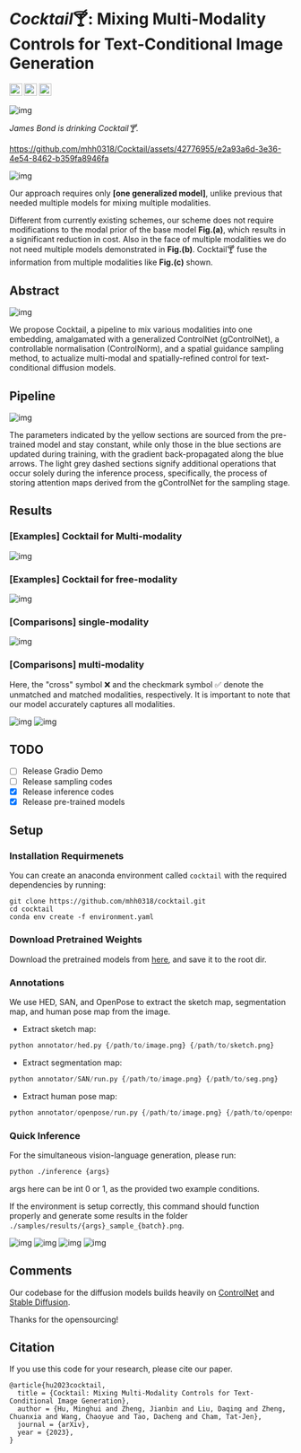 # *Cocktail*🍸: Mixing Multi-Modality Controls for Text-Conditional Image Generation


<!-- <a href=""><img src="https://img.shields.io/badge/arXiv-2203.10821-b31b1b.svg" height=22.5></a>  -->
<a href="https://mhh0318.github.io/cocktail/"><img src="https://img.shields.io/badge/Web-Project Page-brightgreen.svg" height=22.5></a>
<a href="https://opensource.org/licenses/MIT"><img src="https://img.shields.io/badge/License-MIT-blue.svg" height=22.5></a> 
<a href="https://huggingface.co/MichaelHu/cocktail"><img src="https://img.shields.io/badge/HuggingFace-Checkpoint-yellow.svg" height=22.5></a> 

![img](samples/results/3_sample_0_mark.png)

*James Bond is drinking Cocktail🍸.*



https://github.com/mhh0318/Cocktail/assets/42776955/e2a93a6d-3e36-4e54-8462-b359fa8946fa


  
![img](readme/cktl.png)

Our approach requires only **[one generalized model]**, unlike previous that needed multiple models for mixing multiple modalities. 

Different from currently existing schemes, our scheme does not require modifications to the modal prior of the base model <strong>Fig.(a)</strong>, which results in a significant reduction in cost. Also in the face of multiple modalities we do not need multiple models demonstrated in <strong>Fig.(b)</strong>. Cocktail🍸 fuse the information from multiple modalities like <strong>Fig.(c)</strong> shown.

## Abstract 

![img](readme/teaser.jpg)

We propose Cocktail, a pipeline to mix various modalities into one embedding, amalgamated with a generalized ControlNet (gControlNet), a controllable normalisation (ControlNorm), and a spatial guidance sampling method, to actualize multi-modal and spatially-refined control for text-conditional diffusion models.
## Pipeline

![img](readme/ppl.png)

The parameters indicated by the yellow sections are sourced from the pre-trained model and stay constant, while only those in the blue sections are updated during training, with the gradient back-propagated along the blue arrows. The light grey dashed sections signify additional operations that occur solely during the inference process, specifically, the process of storing attention maps derived from the gControlNet for the sampling stage.

## Results

### [Examples] Cocktail for Multi-modality

![img](readme/fig1.png)

### [Examples] Cocktail for free-modality

![img](readme/free.png)

### [Comparisons] single-modality

![img](readme/fig3.png)

### [Comparisons] multi-modality

Here, the "cross" symbol ❌ and the checkmark symbol ✅ denote the unmatched and matched modalities, respectively. It is important to note that our model accurately captures all modalities.

![img](readme/fig5.png)
![img](readme/fig4.png)





## TODO

- [ ] Release Gradio Demo
- [ ] Release sampling codes
- [x] Release inference codes
- [x] Release pre-trained models

## Setup

### Installation Requirmenets

You can create an anaconda environment called `cocktail` with the required dependencies by running:

```
git clone https://github.com/mhh0318/cocktail.git
cd cocktail
conda env create -f environment.yaml
```

### Download Pretrained Weights

Download the pretrained models from [here](https://huggingface.co/MichaelHu/cocktail), and save it to the root dir.

### Annotations
We use HED, SAN, and OpenPose to extract the sketch map, segmentation map, and human pose map from the image.
- Extract sketch map:
```python
python annotator/hed.py {/path/to/image.png} {/path/to/sketch.png}
```
- Extract segmentation map:
```python
python annotator/SAN/run.py {/path/to/image.png} {/path/to/seg.png}
```
- Extract human pose map:
```python
python annotator/openpose/run.py {/path/to/image.png} {/path/to/openpose.png}
```

### Quick Inference

For the simultaneous vision-language generation, please run:

```bash
python ./inference {args}
```
args here can be int 0 or 1, as the provided two example conditions.


If the environment is setup correctly, this command should function properly and generate some results in the folder `./samples/results/{args}_sample_{batch}.png`.

![img](samples/results/0_sample_0.png)
![img](samples/results/0_sample_1.png)
![img](samples/results/1_sample_0.png)
![img](samples/results/1_sample_1.png)

## Comments 

Our codebase for the diffusion models builds heavily on [ControlNet](https://github.com/lllyasviel/ControlNet) and  [Stable Diffusion](https://github.com/CompVis/stable-diffusion).

Thanks for the opensourcing!

## Citation
If you use this code for your research, please cite our paper.
```
@article{hu2023cocktail,
  title = {Cocktail: Mixing Multi-Modality Controls for Text-Conditional Image Generation},
  author = {Hu, Minghui and Zheng, Jianbin and Liu, Daqing and Zheng, Chuanxia and Wang, Chaoyue and Tao, Dacheng and Cham, Tat-Jen},
  journal = {arXiv},
  year = {2023},
}
```

